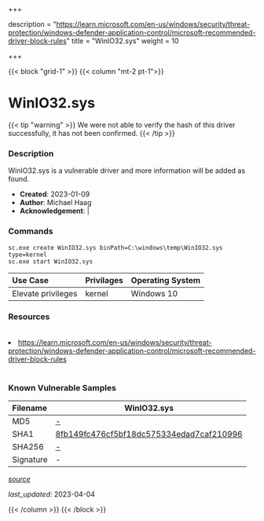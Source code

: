 +++

description = "https://learn.microsoft.com/en-us/windows/security/threat-protection/windows-defender-application-control/microsoft-recommended-driver-block-rules"
title = "WinIO32.sys"
weight = 10

+++


{{< block "grid-1" >}}
{{< column "mt-2 pt-1">}}


# WinIO32.sys 


{{< tip "warning" >}}
We were not able to verify the hash of this driver successfully, it has not been confirmed.
{{< /tip >}}


### Description

WinIO32.sys is a vulnerable driver and more information will be added as found.

- **Created**: 2023-01-09
- **Author**: Michael Haag
- **Acknowledgement**:  | [](https://twitter.com/)

### Commands

```
sc.exe create WinIO32.sys binPath=C:\windows\temp\WinIO32.sys type=kernel
sc.exe start WinIO32.sys
```

| Use Case | Privilages | Operating System | 
|:---- | ---- | ---- |
| Elevate privileges | kernel | Windows 10 |

### Resources
<br>
<li><a href=" https://learn.microsoft.com/en-us/windows/security/threat-protection/windows-defender-application-control/microsoft-recommended-driver-block-rules"> https://learn.microsoft.com/en-us/windows/security/threat-protection/windows-defender-application-control/microsoft-recommended-driver-block-rules</a></li>
<br>

### Known Vulnerable Samples

| Filename | WinIO32.sys |
|:---- | ---- | 
| MD5 | <a href="https://www.virustotal.com/gui/file/-">-</a> |
| SHA1 | <a href="https://www.virustotal.com/gui/file/8fb149fc476cf5bf18dc575334edad7caf210996">8fb149fc476cf5bf18dc575334edad7caf210996</a> |
| SHA256 | <a href="https://www.virustotal.com/gui/file/-">-</a> |
| Signature | -   |


[*source*](https://github.com/magicsword-io/LOLDrivers/tree/main/yaml/winio32.sys.yml)

*last_updated:* 2023-04-04








{{< /column >}}
{{< /block >}}
